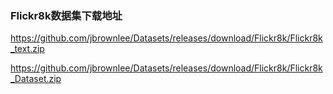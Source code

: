 ### Flickr8k数据集下载地址

https://github.com/jbrownlee/Datasets/releases/download/Flickr8k/Flickr8k_text.zip

https://github.com/jbrownlee/Datasets/releases/download/Flickr8k/Flickr8k_Dataset.zip